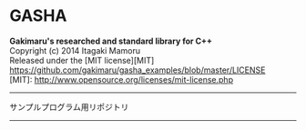 GASHA
=================================================================
**Gakimaru's researched and standard library for C++**  
Copyright (c) 2014 Itagaki Mamoru  
Released under the [MIT license][MIT]  
<https://github.com/gakimaru/gasha_examples/blob/master/LICENSE>  
[MIT]: http://www.opensource.org/licenses/mit-license.php

----------------------------------------------------------------
サンプルプログラム用リポジトリ

----------------------------------------------------------------
